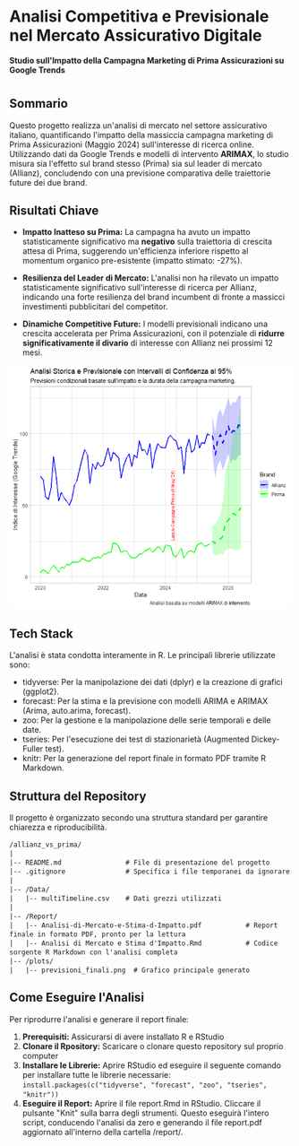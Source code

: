 # Analisi Competitiva e Previsionale nel Mercato Assicurativo Digitale
**Studio sull'Impatto della Campagna Marketing di Prima Assicurazioni su Google Trends**
#
## Sommario

Questo progetto realizza un'analisi di mercato nel settore assicurativo italiano, quantificando l'impatto della massiccia campagna marketing di Prima Assicurazioni (Maggio 2024) sull'interesse di ricerca online. Utilizzando dati da Google Trends e modelli di intervento **ARIMAX**, lo studio misura sia l'effetto sul brand stesso (Prima) sia sul leader di mercato (Allianz), concludendo con una previsione comparativa delle traiettorie future dei due brand.

## Risultati Chiave 

- **Impatto Inatteso su Prima:** La campagna ha avuto un impatto statisticamente significativo ma **negativo** sulla traiettoria di crescita attesa di Prima, suggerendo un'efficienza inferiore rispetto al momentum organico pre-esistente (impatto stimato: -27%).

- **Resilienza del Leader di Mercato:** L'analisi non ha rilevato un impatto statisticamente significativo sull'interesse di ricerca per Allianz, indicando una forte resilienza del brand incumbent di fronte a massicci investimenti pubblicitari del competitor.

- **Dinamiche Competitive Future:** I modelli previsionali indicano una crescita accelerata per Prima Assicurazioni, con il potenziale di **ridurre significativamente il divario** di interesse con Allianz nei prossimi 12 mesi.

![Grafico delle previsioni comparative per Allianz e Prima Assicurazioni](Plots/previsioni_finali.png)

## Tech Stack
L'analisi è stata condotta interamente in R. Le principali librerie utilizzate sono:

- tidyverse: Per la manipolazione dei dati (dplyr) e la creazione di grafici (ggplot2).
- forecast: Per la stima e la previsione con modelli ARIMA e ARIMAX (Arima, auto.arima, forecast).
- zoo: Per la gestione e la manipolazione delle serie temporali e delle date.
- tseries: Per l'esecuzione dei test di stazionarietà (Augmented Dickey-Fuller test).
- knitr: Per la generazione del report finale in formato PDF tramite R Markdown.

## Struttura del Repository

Il progetto è organizzato secondo una struttura standard per garantire chiarezza e riproducibilità.

```
/allianz_vs_prima/
|
|-- README.md                # File di presentazione del progetto
|-- .gitignore               # Specifica i file temporanei da ignorare
|
|-- /Data/
|   |-- multiTimeline.csv    # Dati grezzi utilizzati
|
|-- /Report/
|   |-- Analisi-di-Mercato-e-Stima-d-Impatto.pdf           # Report finale in formato PDF, pronto per la lettura
|   |-- Analisi di Mercato e Stima d'Impatto.Rmd           # Codice sorgente R Markdown con l'analisi completa
|-- /plots/
|   |-- previsioni_finali.png  # Grafico principale generato
```

## Come Eseguire l'Analisi

Per riprodurre l'analisi e generare il report finale:

1. **Prerequisiti:** Assicurarsi di avere installato R e RStudio
2. **Clonare il Rpository:** Scaricare o clonare questo repository sul proprio computer
3. **Installare le Librerie:** Aprire RStudio ed eseguire il seguente comando per installare tutte le librerie necessarie: ``` install.packages(c("tidyverse", "forecast", "zoo", "tseries", "knitr")) ```
4. **Eseguire il Report:** Aprire il file report.Rmd in RStudio. Cliccare il pulsante "Knit" sulla barra degli strumenti. Questo eseguirà l'intero script, conducendo l'analisi da zero e generando il file report.pdf aggiornato all'interno della cartella /report/.
